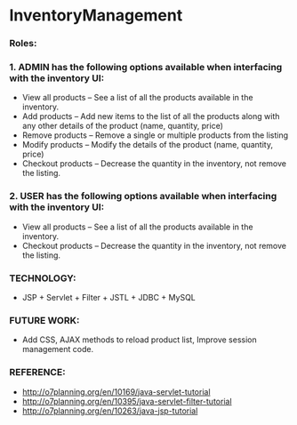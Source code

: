 # InventoryManagement

### Roles:

### 1. ADMIN has the following options available when interfacing with the inventory UI:
* View all products – See a list of all the products available in the inventory.
* Add products – Add new items to the list of all the products along with any other details of the product (name, quantity, price)
* Remove products – Remove a single or multiple products from the listing 
* Modify products – Modify the details of the product (name, quantity, price)
* Checkout products – Decrease the quantity in the inventory, not remove the listing.

### 2. USER has the following options available when interfacing with the inventory UI:
* View all products – See a list of all the products available in the inventory.
* Checkout products – Decrease the quantity in the inventory, not remove the listing.

### TECHNOLOGY: 
* JSP + Servlet + Filter + JSTL + JDBC + MySQL

### FUTURE WORK: 
* Add CSS, AJAX methods to reload product list, Improve session management code.

### REFERENCE:
* http://o7planning.org/en/10169/java-servlet-tutorial
* http://o7planning.org/en/10395/java-servlet-filter-tutorial
* http://o7planning.org/en/10263/java-jsp-tutorial
